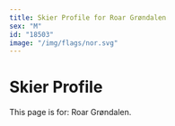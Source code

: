 ```yaml
---
title: Skier Profile for Roar Grøndalen
sex: "M"
id: "18503"
image: "/img/flags/nor.svg" 
---
```


# Skier Profile

This page is for: Roar Grøndalen.
    